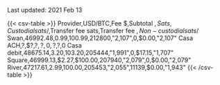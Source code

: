 Last updated: 2021 Feb 13

{{< csv-table >}}
Provider,USD/BTC,Fee $,Subtotal $,Sats,Custodial sats/$,Transfer fee sats,Transfer fee $,Non-custodial sats/$
Swan,46992.48,$0.99,$100.99,212800,"2,107",0,$0.00,"2,107"
Casa ACH,?,$?,$?,?,0,?,$?,0
Casa debit,48675.14,$3.20,$103.20,205444,"1,991",0,$17.15,"1,707"
Square,46999.13,$2.27,$100.00,207940,"2,079",0,$0.00,"2,079"
River,47217.61,$2.99,$100.00,205453,"2,055",11139,$0.00,"1,943"
{{< /csv-table >}}

